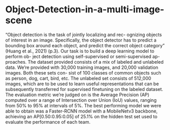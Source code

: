 # Object-Detection-in-a-multi-image-scene

“Object detection is the task of jointly localizing and rec- ognizing objects of interest in an image. Specifically, the object detector has to predict a bounding box around each object, and predict the correct object category” (Huang et al., 2021) (p.3).
Our task is to build a deep learning model to perform ob- ject detection using self-supervised or semi-supervised ap- proaches. The dataset provided consists of a mix of labeled and unlabeled data. We’re provided with 30,000 training images, and 20,000 validation images. Both these sets con- sist of 100 classes of common objects such as person, dog, cart, bird, etc. The unlabeled set consists of 512,000 images, which are to be used to learn useful representations that can be subsequently transferred for supervised finetuning on the labeled dataset. The evaluation metric we’re judged on is the Average Precision (AP) computed over a range of Intersection over Union (IoU) values, ranging from 50% to 95% at intervals of 5%.
The best performing model we were able to obtain was a Faster-RCNN model with a MobileNetv3 backbone, achieving an AP[0.50:0.95:0.05] of 25.1% on the hidden test set used to evaluate the performance of each team.
